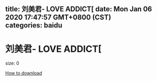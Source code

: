 
title: 刘美君- LOVE ADDICT[
date: Mon Jan 06 2020 17:47:57 GMT+0800 (CST)    
categories: baidu
---

# 刘美君- LOVE ADDICT[
size: 0
 
 

[How to download](https://bpcam.bemobtrk.com/go/2ceec3aa-1ca2-46d6-b9ff-aaa5c184517c?jno=4160)